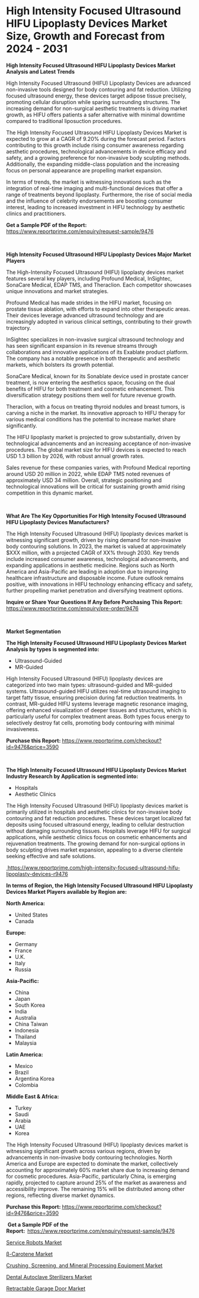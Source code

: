 <p><h1>High Intensity Focused Ultrasound HIFU Lipoplasty Devices Market Size, Growth and Forecast from 2024 - 2031</h1></p><p><strong>High Intensity Focused Ultrasound HIFU Lipoplasty Devices Market Analysis and Latest Trends</strong></p>
<p><p>High Intensity Focused Ultrasound (HIFU) Lipoplasty Devices are advanced non-invasive tools designed for body contouring and fat reduction. Utilizing focused ultrasound energy, these devices target adipose tissue precisely, promoting cellular disruption while sparing surrounding structures. The increasing demand for non-surgical aesthetic treatments is driving market growth, as HIFU offers patients a safer alternative with minimal downtime compared to traditional liposuction procedures.</p><p>The High Intensity Focused Ultrasound HIFU Lipoplasty Devices Market is expected to grow at a CAGR of 9.20% during the forecast period. Factors contributing to this growth include rising consumer awareness regarding aesthetic procedures, technological advancements in device efficacy and safety, and a growing preference for non-invasive body sculpting methods. Additionally, the expanding middle-class population and the increasing focus on personal appearance are propelling market expansion.</p><p>In terms of trends, the market is witnessing innovations such as the integration of real-time imaging and multi-functional devices that offer a range of treatments beyond lipoplasty. Furthermore, the rise of social media and the influence of celebrity endorsements are boosting consumer interest, leading to increased investment in HIFU technology by aesthetic clinics and practitioners.</p></p>
<p><strong>Get a Sample PDF of the Report:&nbsp;</strong> <a href="https://www.reportprime.com/enquiry/request-sample/9476">https://www.reportprime.com/enquiry/request-sample/9476</a></p>
<p>&nbsp;</p>
<p><strong>High Intensity Focused Ultrasound HIFU Lipoplasty Devices Major Market Players</strong></p>
<p><p>The High-Intensity Focused Ultrasound (HIFU) lipoplasty devices market features several key players, including Profound Medical, InSightec, SonaCare Medical, EDAP TMS, and Theraclion. Each competitor showcases unique innovations and market strategies.</p><p>Profound Medical has made strides in the HIFU market, focusing on prostate tissue ablation, with efforts to expand into other therapeutic areas. Their devices leverage advanced ultrasound technology and are increasingly adopted in various clinical settings, contributing to their growth trajectory.</p><p>InSightec specializes in non-invasive surgical ultrasound technology and has seen significant expansion in its revenue streams through collaborations and innovative applications of its Exablate product platform. The company has a notable presence in both therapeutic and aesthetic markets, which bolsters its growth potential.</p><p>SonaCare Medical, known for its Sonablate device used in prostate cancer treatment, is now entering the aesthetics space, focusing on the dual benefits of HIFU for both treatment and cosmetic enhancement. This diversification strategy positions them well for future revenue growth.</p><p>Theraclion, with a focus on treating thyroid nodules and breast tumors, is carving a niche in the market. Its innovative approach to HIFU therapy for various medical conditions has the potential to increase market share significantly.</p><p>The HIFU lipoplasty market is projected to grow substantially, driven by technological advancements and an increasing acceptance of non-invasive procedures. The global market size for HIFU devices is expected to reach USD 1.3 billion by 2026, with robust annual growth rates.</p><p>Sales revenue for these companies varies, with Profound Medical reporting around USD 20 million in 2022, while EDAP TMS noted revenues of approximately USD 34 million. Overall, strategic positioning and technological innovations will be critical for sustaining growth amid rising competition in this dynamic market.</p></p>
<p>&nbsp;</p>
<p><strong>What Are The Key Opportunities For High Intensity Focused Ultrasound HIFU Lipoplasty Devices Manufacturers?</strong></p>
<p><p>The High Intensity Focused Ultrasound (HIFU) lipoplasty devices market is witnessing significant growth, driven by rising demand for non-invasive body contouring solutions. In 2023, the market is valued at approximately $XXX million, with a projected CAGR of XX% through 2030. Key trends include increased consumer awareness, technological advancements, and expanding applications in aesthetic medicine. Regions such as North America and Asia-Pacific are leading in adoption due to improving healthcare infrastructure and disposable income. Future outlook remains positive, with innovations in HIFU technology enhancing efficacy and safety, further propelling market penetration and diversifying treatment options.</p></p>
<p><strong>Inquire or Share Your Questions If Any Before Purchasing This Report:</strong> <a href="https://www.reportprime.com/enquiry/pre-order/9476">https://www.reportprime.com/enquiry/pre-order/9476</a></p>
<p>&nbsp;</p>
<p><strong>Market Segmentation</strong></p>
<p><strong>The High Intensity Focused Ultrasound HIFU Lipoplasty Devices Market Analysis by types is segmented into:</strong></p>
<p><ul><li>Ultrasound-Guided</li><li>MR-Guided</li></ul></p>
<p><p>High Intensity Focused Ultrasound (HIFU) lipoplasty devices are categorized into two main types: ultrasound-guided and MR-guided systems. Ultrasound-guided HIFU utilizes real-time ultrasound imaging to target fatty tissue, ensuring precision during fat reduction treatments. In contrast, MR-guided HIFU systems leverage magnetic resonance imaging, offering enhanced visualization of deeper tissues and structures, which is particularly useful for complex treatment areas. Both types focus energy to selectively destroy fat cells, promoting body contouring with minimal invasiveness.</p></p>
<p><strong>Purchase this Report:&nbsp;</strong><a href="https://www.reportprime.com/checkout?id=9476&price=3590">https://www.reportprime.com/checkout?id=9476&price=3590</a></p>
<p>&nbsp;</p>
<p><strong>The High Intensity Focused Ultrasound HIFU Lipoplasty Devices Market Industry Research by Application is segmented into:</strong></p>
<p><ul><li>Hospitals</li><li>Aesthetic Clinics</li></ul></p>
<p><p>The High Intensity Focused Ultrasound (HIFU) lipoplasty devices market is primarily utilized in hospitals and aesthetic clinics for non-invasive body contouring and fat reduction procedures. These devices target localized fat deposits using focused ultrasound energy, leading to cellular destruction without damaging surrounding tissues. Hospitals leverage HIFU for surgical applications, while aesthetic clinics focus on cosmetic enhancements and rejuvenation treatments. The growing demand for non-surgical options in body sculpting drives market expansion, appealing to a diverse clientele seeking effective and safe solutions.</p></p>
<p><a href="https://www.reportprime.com/high-intensity-focused-ultrasound-hifu-lipoplasty-devices-r9476">&nbsp;https://www.reportprime.com/high-intensity-focused-ultrasound-hifu-lipoplasty-devices-r9476</a></p>
<p><strong>In terms of Region, the High Intensity Focused Ultrasound HIFU Lipoplasty Devices Market Players available by Region are:</strong></p>
<p>
    <p> <strong> North America: </strong>
        <ul>
            <li>United States</li>
            <li>Canada</li>
        </ul>
        </p> 
    <p> <strong> Europe: </strong>
        <ul>
            <li>Germany</li>
            <li>France</li>
            <li>U.K.</li>
            <li>Italy</li>
            <li>Russia</li>
        </ul>
        </p> 
    <p> <strong> Asia-Pacific: </strong>
        <ul>
            <li>China</li>
            <li>Japan</li>
            <li>South Korea</li>
            <li>India</li>
            <li>Australia</li>
            <li>China Taiwan</li>
            <li>Indonesia</li>
            <li>Thailand</li>
            <li>Malaysia</li>
        </ul>
        </p> 
    <p> <strong> Latin America: </strong>
        <ul>
            <li>Mexico</li>
            <li>Brazil</li>
            <li>Argentina Korea</li>
            <li>Colombia</li>
        </ul>
        </p> 
    <p> <strong> Middle East & Africa: </strong>
        <ul>
            <li>Turkey</li>
            <li>Saudi</li>
            <li>Arabia</li>
            <li>UAE</li>
            <li>Korea</li>
        </ul>
    </p>
    </p>
<p><p>The High Intensity Focused Ultrasound (HIFU) lipoplasty devices market is witnessing significant growth across various regions, driven by advancements in non-invasive body contouring technologies. North America and Europe are expected to dominate the market, collectively accounting for approximately 60% market share due to increasing demand for cosmetic procedures. Asia-Pacific, particularly China, is emerging rapidly, projected to capture around 25% of the market as awareness and accessibility improve. The remaining 15% will be distributed among other regions, reflecting diverse market dynamics.</p></p>
<p><strong>Purchase this Report: </strong><a href="https://www.reportprime.com/checkout?id=9476&price=3590">https://www.reportprime.com/checkout?id=9476&price=3590</a></p>
<p>&nbsp;<strong>Get a Sample PDF of the Report:&nbsp;&nbsp;</strong><a href="https://www.reportprime.com/enquiry/request-sample/9476">https://www.reportprime.com/enquiry/request-sample/9476</a></p>
<p><strong></strong></p>
<p><p><a href="https://medium.com/@patriciahanson2013/the-service-robots-market-insights-report-offers-an-in-depth-and-thorough-analysis-of-the-market-4e865e1a277b">Service Robots Market</a></p><p><a href="https://issuu.com/reportprime-2/docs/b-carotene-market-size-2030.pptx_41bcff119408d1">β-Carotene Market</a></p><p><a href="https://medium.com/@patriciahanson2013/the-global-crushing-screening-and-mineral-processing-equipment-market-identifies-drivers-f7b4624554b3">Crushing, Screening, and Mineral Processing Equipment Market</a></p><p><a href="https://www.linkedin.com/pulse/dental-autoclave-sterilizers-industry-analysis-report-its-market-5jine?trackingId=ywkFZ9UKTYmjiWKfyFbG0Q%3D%3D">Dental Autoclave Sterilizers Market</a></p><p><a href="https://www.linkedin.com/pulse/global-retractable-garage-door-market-analysis-trends-forecasts-0kv3e?trackingId=Qy0RxMWBRgiTubPGucBxFQ%3D%3D">Retractable Garage Door Market</a></p></p>